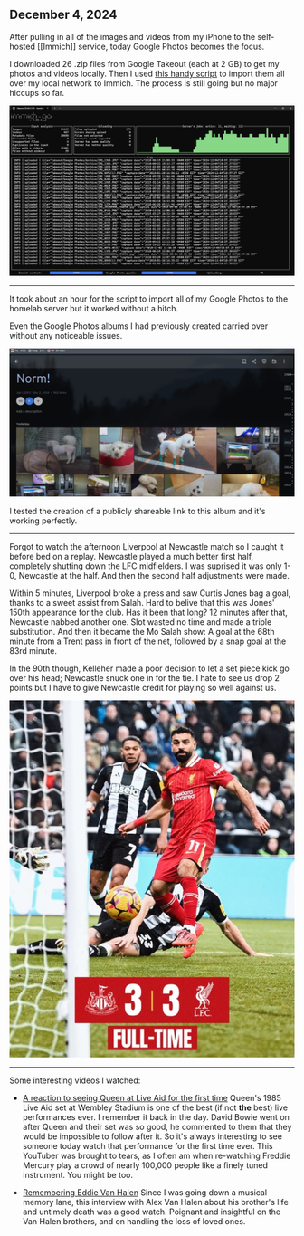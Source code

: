 ## December 4, 2024

After pulling in all of the images and videos from my iPhone to the self-hosted [[Immich]] service, today Google Photos becomes the focus. 

I downloaded 26 .zip files from Google Takeout (each at 2 GB) to get my photos and videos locally. Then I used [this handy script](https://github.com/simulot/immich-go/tree/0.22.1) to import them all over my local network to Immich. The process is still going but no major hiccups so far.

![Immich go script running on Windows 11](../../../Images/Immich_go.png)

---

It took about an hour for the script to import all of my Google Photos to the homelab server but it worked without a hitch. 

Even the Google Photos albums I had previously created carried over without any noticeable issues.

![A photo album of our dog, Norm, on my Immich server](../../../Images/Google_Photo_Album.png)

I tested the creation of a publicly shareable link to this album and it's working perfectly.

---

Forgot to watch the afternoon Liverpool at Newcastle match so I caught it before bed on a replay. Newcastle played a much better first half, completely shutting down the LFC midfielders. I was suprised it was only 1-0, Newcastle at the half. And then the second half adjustments were made.

Within 5 minutes, Liverpool broke a press and saw Curtis Jones bag a goal, thanks to a sweet assist from Salah. Hard to belive that this was Jones' 150th appearance for the club. Has it been that long? 12 minutes after that, Newcastle nabbed another one. Slot wasted no time and made a triple substitution. And then it became the Mo Salah show: A goal at the 68th minute from a Trent pass in front of the net, followed by a snap goal at the 83rd minute.

In the 90th though, Kelleher made a poor decision to let a set piece kick go over his head; Newcastle snuck one in for the tie. I hate to see us drop 2 points but I have to give Newcastle credit for playing so well against us.

![LFC at Newcastle final score](../../../Images/LFCvNCU_12_4_2024.jpg)

---

Some interesting videos I watched:

- [A reaction to seeing Queen at Live Aid for the first time](https://youtu.be/SEwxkbkyzmw?si=N8a4xaO9iwg1o-Q3) Queen's 1985 Live Aid set at Wembley Stadium is one of the best (if not **the** best) live performances ever. I remember it back in the day. David Bowie went on after Queen and their set was so good, he commented to them that they would be impossible to follow after it. So it's always interesting to see someone today watch that performance for the first time ever. This YouTuber was brought to tears, as I often am when re-watching Freddie Mercury play a crowd of nearly 100,000 people like a finely tuned instrument. You might be too.

- [Remembering Eddie Van Halen](https://youtu.be/g2NLnXhTzTo?si=vkd1BlmSe4B7fyUu) Since I was going down a musical memory lane, this interview with Alex Van Halen about his brother's life and untimely death was a good watch. Poignant and insightful on the Van Halen brothers, and on handling the loss of loved ones.
